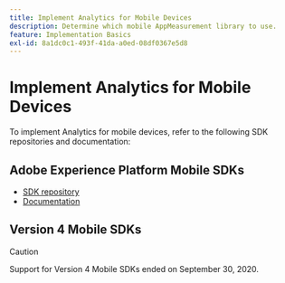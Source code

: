```yaml
---
title: Implement Analytics for Mobile Devices
description: Determine which mobile AppMeasurement library to use.
feature: Implementation Basics
exl-id: 8a1dc0c1-493f-41da-a0ed-08df0367e5d8
---
```

# Implement Analytics for Mobile Devices

To implement Analytics for mobile devices, refer to the following SDK repositories and documentation:

## Adobe Experience Platform Mobile SDKs

* [SDK repository](https://github.com/Adobe-Marketing-Cloud/aep-sdks-documentation)
* [Documentation](https://aep-sdks.gitbook.io/docs/)

## Version 4 Mobile SDKs

>[!CAUTION]
>
>Support for Version 4 Mobile SDKs ended on September 30, 2020. 

